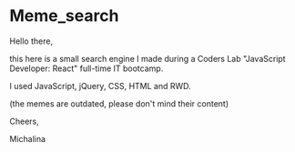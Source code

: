 # Meme_search

Hello there, 

this here is a small search engine I made during a Coders Lab "JavaScript Developer: React" full-time IT bootcamp.

I used JavaScript, jQuery, CSS, HTML and RWD.

(the memes are outdated, please don't mind their content)

Cheers,

Michalina

